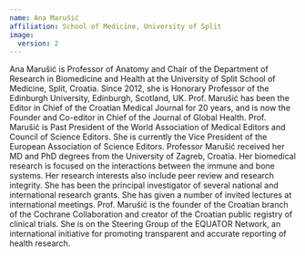 ```yaml
---
name: Ana Marušić
affiliation: School of Medicine, University of Split
image:
  version: 2
---
```


Ana Marušić is Professor of Anatomy and Chair of the Department of Research in Biomedicine and Health at the University of Split School of Medicine, Split, Croatia. Since 2012, she is Honorary Professor of the Edinburgh University, Edinburgh, Scotland, UK. Prof. Marušić has been the Editor in Chief of the Croatian Medical Journal for 20 years, and is now the Founder and Co-editor in Chief of the Journal of Global Health. Prof. Marušić is Past President of the World Association of Medical Editors and Council of Science Editors. She is currently the Vice President of the European Association of Science Editors. Professor Marušić received her MD and PhD degrees from the University of Zagreb, Croatia. Her biomedical research is focused on the interactions between the immune and bone systems. Her research interests also include peer review and research integrity. She has been the principal investigator of several national and international research grants. She has given a number of invited lectures at international meetings. Prof. Marušić is the founder of the Croatian branch of the Cochrane Collaboration and creator of the Croatian public registry of clinical trials. She is on the Steering Group of the EQUATOR Network, an international initiative for promoting transparent and accurate reporting of health research.

